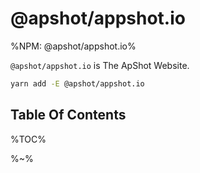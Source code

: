 # @apshot/appshot.io

%NPM: @apshot/appshot.io%

`@apshot/appshot.io` is The ApShot Website.

```sh
yarn add -E @apshot/appshot.io
```

## Table Of Contents

%TOC%

%~%